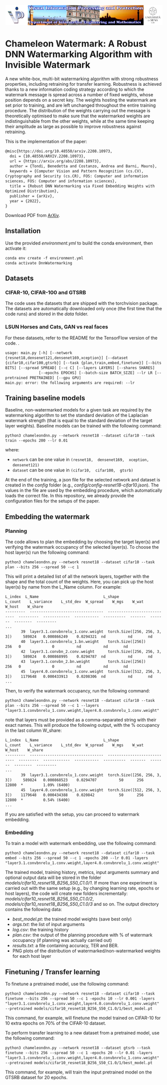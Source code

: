 ![Image](Resources/vippdiism.png)

#  Chameleon Watermark: A Robust DNN Watermarking Algorithm with Invisible Watermark
A new white-box, multi-bit watermarking algorithm with strong robustness properties, including retraining for transfer learning. 
Robustness is achieved thanks to a new information coding strategy according to which the watermark message is spread across a 
number of fixed weights, whose position depends on a secret key. The weights hosting the watermark are set prior to training, 
and are left unchanged throughout the entire training procedure. The distribution of the weights carrying out the message is 
theoretically optimised to make sure that the watermarked weights are indistinguishable from the other weights, while at 
the same time keeping their amplitude as large as possible to improve robustness against retraining.

This is the implementation of the paper:
~~~
@misc{https://doi.org/10.48550/arxiv.2208.10973,
  doi = {10.48550/ARXIV.2208.10973},
  url = {https://arxiv.org/abs/2208.10973},
  author = {Tondi, Benedetta and Costanzo, Andrea and Barni, Mauro},
  keywords = {Computer Vision and Pattern Recognition (cs.CV), Cryptography and Security (cs.CR), FOS: Computer and information sciences, FOS: Computer and information sciences},
  title = {Robust DNN Watermarking via Fixed Embedding Weights with Optimized Distribution},
  publisher = {arXiv},
  year = {2022},
}
~~~
Download PDF from [ArXiv](https://arxiv.org/abs/2208.10973).

## Installation

Use the provided *environment.yml* to build the conda environment, then activate it:
~~~
conda env create -f environment.yml
conda activate DnnWatermarking
~~~

## Datasets

### CIFAR-10, CIFAR-100 and GTSRB

The code uses the datasets that are shipped with the torchvision package. The datasets are automatically downloaded only once (the first time that the code runs) and stored in the *data* folder.

### LSUN Horses and Cats, GAN vs real faces

For these datasets, refer to the README for the TensorFlow version of the code.
.
~~~
usage: main.py [-h] [--network {resnet18,densenet121,densenet169,xception}] [--dataset {cifar10,cifar100,gtsrb}] [--task {plan,train,embed,finetune}] [--bits BITS] [--spread SPREAD] [--c C] [--layers LAYERS] [--shares SHARES]
               [--epochs EPOCHS] [--batch-size BATCH_SIZE] --lr LR [--pretrained PRETRAINED] [--gpu GPU]
main.py: error: the following arguments are required: --lr
~~~

## Training baseline models

Baseline, non-watermarked models for a given task are required by the watermarking algorithm to set the standard deviation of the Laplacian watermark strength (that is equal to the standard deviation of the target layer weights). 
Baseline models can be trained with the following command:

~~~
python3 chameleondnn.py --network resnet18 --dataset cifar10 --task train --epochs 200 --lr 0.01
~~~

where:
-  ```network``` can be one value in ```(resnet18,  densenet169,  xception,  densenet121)```
-  ```dataset``` can be one value in ```(cifar10,  cifar100,  gtsrb)```

At the end of the training, a json file for the selected network and dataset is created in the *config* folder (e.g., *config/config-resnet18-cifar10.json*). The values in the file are used by the embedding procedure, which
automatically loads the correct file. In this repository, we already provide the configuration files for the setups of the paper.


## Embedding the watermark 


### Planning

The code allows to plan the embedding by choosing the target layer(s) and verifying the watermark occupancy of the selected layer(s). To choose the host layer(s) run the following command:

~~~
python3 chameleondnn.py --network resnet18 --dataset cifar10 --task plan --bits 256 --spread 50 --c 1
~~~

This will print a detailed list of all the network layers, together with the shape and the total count of the weights. Here, you can pick up the host layer(s) by name from the L_Name column.
For example: 

~~~
L_index  L_Name                             L_shape                         L_count    L_variance    L_std_dev  W_spread    W_mgs    W_wat    W_host    W_share
---------  ---------------------------------  ----------------------------  ---------  ------------  -----------  ----------  -------  -------  --------  ---------
...
       39  layer3.1.convbnrelu_1.conv.weight  torch.Size([256, 256, 3, 3])     589824   0.000866249    0.0294321  nd          nd       nd
       40  layer3.1.convbnrelu_1.bn.weight    torch.Size([256])                   256   0              0          nd          nd       nd
       42  layer3.1.convbn_2.conv.weight      torch.Size([256, 256, 3, 3])     589824   0.000868995    0.0294787  nd          nd       nd
       43  layer3.1.convbn_2.bn.weight        torch.Size([256])                   256   0              0          nd          nd       nd
       45  layer4.0.convbnrelu_1.conv.weight  torch.Size([512, 256, 3, 3])    1179648   0.000433913    0.0208306  nd          nd       nd
...
~~~

Then, to verify the watermark occupancy, run the following command:

~~~
python3 chameleondnn.py --network resnet18 --dataset cifar10 --task plan --bits 256 --spread 50 --c 1 --layers "layer3.1.convbnrelu_1.conv.weight,layer4.0.convbnrelu_1.conv.weight"
~~~

note that layers must be provided as a comma-separated string with their exact names. This will produce the following output, with the % occupancy in the last column W_share:

~~~
L_index  L_Name                             L_shape                         L_count    L_variance    L_std_dev  W_spread    W_mgs    W_wat    W_host    W_share
---------  ---------------------------------  ----------------------------  ---------  ------------  -----------  ----------  -------  -------  --------  ---------
...
       39  layer3.1.convbnrelu_1.conv.weight  torch.Size([256, 256, 3, 3])     589824   0.000868523    0.0294707          50      256    12800  *         1.09% (6400)
       45  layer4.0.convbnrelu_1.conv.weight  torch.Size([512, 256, 3, 3])    1179648   0.000434388    0.020842           50      256    12800  *         0.54% (6400)
...
~~~

If you are satisfied with the setup, you can proceed to watermark embedding.


### Embedding

To train a model with watermark embedding, use the following command:

~~~
python3 chameleondnn.py --network resnet18 --dataset cifar10 --task embed --bits 256 --spread 50 --c 1 -epochs 200 --lr 0.01 -layers "layer3.1.convbnrelu_1.conv.weight,layer4.0.convbnrelu_1.conv.weight"
~~~

The trained model, training history, metrics, input arguments summary and optional output data will be stored in the folder *models/cifar10_resnet18_B256_S50_C1.0/1*. If more than one experiment is carried out with the same setup (e.g., by changing learning rate, epochs or host layers), the code will create new folders incrementally: *models/cifar10_resnet18_B256_S50_C1.0/2*, *models/cifar10_resnet18_B256_S50_C1.0/3* and so on.
The output directory contains the following data:
- *best_model.pt*: the trained model weights (save best only)
- *args.txt*: the list of input arguments
- *log.csv*: the training history
- *plan.csv*: the output of the planning procedure with % of watermark occupancy (if planning was actually carried out)
- *results.txt*: a file containing accuracy, TER and BER.
- PNG plots of the distribution of watermarked/non-watermarked weights for each host layer

## Finetuning / Transfer learning

To finetune a pretrained model, use the following command:

~~~
python3 chameleondnn.py --network resnet18 --dataset cifar10 --task finetune --bits 256 --spread 50 --c 1 -epochs 10 --lr 0.001 -layers "layer3.1.convbnrelu_1.conv.weight,layer4.0.convbnrelu_1.conv.weight" --pretrained models/cifar10_resnet18_B256_S50_C1.0/1/best_model.pt
~~~

This command, for example, will finetune the model trained on CIFAR-10 for 10 extra epochs on 70% of the CIFAR-10 dataset.

To perform transfer learning to a new dataset from a pretrained model, use the following command:

~~~
python3 chameleondnn.py --network resnet18 --dataset gtsrb --task finetune --bits 256 --spread 50 --c 1 -epochs 20 --lr 0.01 -layers "layer3.1.convbnrelu_1.conv.weight,layer4.0.convbnrelu_1.conv.weight" --pretrained models/cifar10_resnet18_B256_S50_C1.0/1/best_model.pt
~~~

This command, for example, will train the input pretrained model on the GTSRB dataset for 20 epochs.













